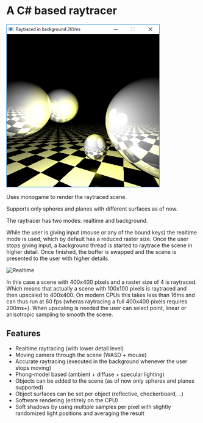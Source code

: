 # A C# based raytracer

![Raytraced scene](/raytraced.png?raw=true)

Uses monogame to render the raytraced scene.

Supports only spheres and planes with different surfaces as of now.

The raytracer has two modes: realtime and background.

While the user is giving input (mouse or any of the bound keys) the realtime mode is used, which by default has a reduced raster size. Once the user stops giving input, a background thread is started to raytrace the scene in higher detail. Once finished, the buffer is swapped and the scene is presented to the user with higher details.

![Realtime](/realtime.gif?raw=true)

In this case a scene with 400x400 pixels and a raster size of 4 is raytraced. Which means that actually a scene with 100x100 pixels is raytraced and then upscaled to 400x400. On modern CPUs this takes less than 16ms and can thus run at 60 fps (wheras raytracing a full 400x400 pixels requires 200ms+). When upscaling is needed the user can select point, linear or anisotropic sampling to smooth the scene.

## Features

* Realtime raytracing (with lower detail level)
* Moving camera through the scene (WASD + mouse)
* Accurate raytracing (executed in the background whenever the user stops moving)
* Phong-model based (ambient + diffuse + specular lighting)
* Objects can be added to the scene (as of now only spheres and planes supported)
* Object surfaces can be set per object (reflective, checkerboard, ..)
* Software rendering (entirely on the CPU)
* Soft shadows by using multiple samples per pixel with slightly randomized light positions and averaging the result